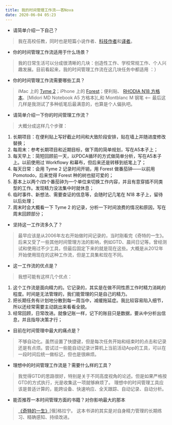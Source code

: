 ```yaml
---
title: 我的时间管理工作流——答Nova
date: 2020-06-04 05:23
---
```


- 请简单介绍一下自己？
>  我在高校任教，同时也是短篇小说作者、[科技作者](https://book.douban.com/subject/6720131/)和[译者](https://book.douban.com/subject/26288821/)。
- 你的时间管理工作流适用于什么场景？
> 我的日常生活可以分成很清晰的几块：创造性工作、学校常规工作、个人兴趣发展。目前看起来，我的时间管理工作流在这几块任务中都适用 ：）
- 你的时间管理工作流需要哪些工具？
> iMac 上的 [Tyme 2](https://www.tyme-app.com/en/)；iPhone 上的 [Forest](https://www.forestapp.cc/)；便利贴、 [RHODIA N18 方格本](https://www.rhodiapads.com/collections_orange_18.php)、[Midori MD Notebook A5 方格本](_和 Montblanc M 钢笔 <-- 最后这几样是我测试了多种纸笔后最满意的，也算是个人偏执吧。
- 请简单介绍一下你的时间管理工作流？
> 大概分成这样几个步骤：
1. 长期项目：在便利贴上写好截止时间和大致阶段安排，贴在墙上并随进度修改替换；
2. 每周末：参考长期项目和近期目标，做下周的简单规划，写在A5本子上；
3. 每天早上：简短回顾前一天，以PDCA循环的方式做简单分析，写在A5本子上。以前使用过 Workflowy 和幕布，但后来还是转移到纸笔上了；
4. 每天日常：会用 Tyme 2 记录时间开销，用 Forest 做番茄钟——以前用 Pomotodo，后来觉得 Forest 种的树也挺可爱的；
5. 基本上以两个/四个番茄钟为一个单位来切换工作内容，并且有意穿插不同类型的工作。发现精力没法集中时就休息；
6. 临时事件、新想法、需要查证的信息等，会随时记几笔在 N18 本子上，留待以后处理；
7. 周末时会大概看一下 Tyme 2 的记录，分析一下时间浪费的情况和原因，写在周末回顾部分；
- 坚持这一工作流多久了？
> 最早应该是从2006年左右开始做时间记录的，当时刚看完《奇特的一生》。后来又受了一些其他时间管理方法的影响，例如GTD、晨间日记等。曾经测试和使用过不少工具，但最后固定下来的就是现在这些。大概是从2012年开始使用现在的这种工作流，但是工具集和现在不同。
- 这一工作流的优点是？
> 我想可能有这样几个优点：
1. 这个工作流是面向精力的。它记录的，其实是在做不同性质工作时精力消耗的程度。时间是无法管理的，我们能管理的只是自己的精力。
2. 把长期任务有计划地分散到每一周当中，减缓拖延症。我比较容易陷入细节，所以还经常需要主动跳出来看看全貌。
3. 经常回顾，日常改进。就像记账一样，记下的账目只是数据，要从中分析出信息，并且指导决策才行；
- 目前在时间管理中最大的痛点是？
> 不够自动化。虽然设置了快捷键，但是每次任务开始和结束时的点击和记录还是有点烦。尝试过一些能自动记录计算机上当前活动App的工具，可以在一段时间后统一做标记，但也是很麻烦。
- 理想中的时间管理工作流是？需要什么样的工具？
> 我觉得GTD的思路很好，特别是关于不同高度视角的论述。但是如果严格按GTD的方式执行，光是收集这一项就够麻烦了。
>理想中的时间管理工具应该是普适计算的，能跨设备、快速响应、全天跟踪、自动记录、自动分析。
- 能否推荐一本时间管理方面的书籍？对你影响最大的那本
> [《奇特的一生》](https://book.douban.com/subject/1115353/)[俄]格拉宁。 这本书讲的其实是对自身精力管理的长期练习、精确感知、持续改进。